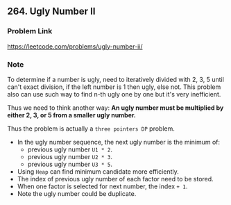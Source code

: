 ## 264. Ugly Number II

### Problem Link 
https://leetcode.com/problems/ugly-number-ii/

### Note
To determine if a number is ugly, need to iteratively divided with 2, 3, 5 until can't exact division, if the left
 number is 1 then ugly, else not. This problem also can use such way to find n-th ugly one by one but it's very
  inefficient.
  
Thus we need to think another way: **An ugly number must be multiplied by either 2, 3, or 5 from a smaller ugly
 number.**
 
Thus the problem is actually a `three pointers DP` problem.

- In the ugly number sequence, the next ugly number is the minimum of:
    - previous ugly number `U1 * 2`.
    - previous ugly number `U2 * 3`.
    - previous ugly number `U3 * 5`.
- Using `Heap` can find minimum candidate more efficiently.
- The index of previous ugly number of each factor need to be stored.
- When one factor is selected for next number, the index `+ 1`.
- Note the ugly number could be duplicate.
